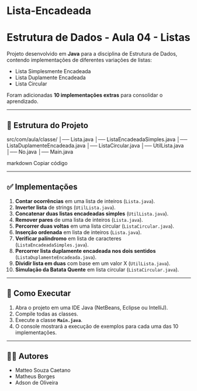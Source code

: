 # Lista-Encadeada
# Estrutura de Dados - Aula 04 - Listas

Projeto desenvolvido em **Java** para a disciplina de Estrutura de Dados, contendo implementações de diferentes variações de listas:  
- Lista Simplesmente Encadeada  
- Lista Duplamente Encadeada  
- Lista Circular  

Foram adicionadas **10 implementações extras** para consolidar o aprendizado.

---

## 📂 Estrutura do Projeto

src/com/aula/classe/
│── Lista.java
│── ListaEncadeadaSimples.java
│── ListaDuplamenteEncadeada.java
│── ListaCircular.java
│── UtilLista.java
│── No.java
│── Main.java

markdown
Copiar código

---

## ✅ Implementações

1. **Contar ocorrências** em uma lista de inteiros (`Lista.java`).  
2. **Inverter lista** de strings (`UtilLista.java`).  
3. **Concatenar duas listas encadeadas simples** (`UtilLista.java`).  
4. **Remover pares** de uma lista de inteiros (`Lista.java`).  
5. **Percorrer duas voltas** em uma lista circular (`ListaCircular.java`).  
6. **Inserção ordenada** em lista de inteiros (`Lista.java`).  
7. **Verificar palíndromo** em lista de caracteres (`ListaEncadeadaSimples.java`).  
8. **Percorrer lista duplamente encadeada nos dois sentidos** (`ListaDuplamenteEncadeada.java`).  
9. **Dividir lista em duas** com base em um valor X (`UtilLista.java`).  
10. **Simulação da Batata Quente** em lista circular (`ListaCircular.java`).  

---

## 🚀 Como Executar

1. Abra o projeto em uma IDE Java (NetBeans, Eclipse ou IntelliJ).  
2. Compile todas as classes.  
3. Execute a classe **`Main.java`**.  
4. O console mostrará a execução de exemplos para cada uma das 10 implementações.

---

## 👨‍💻 Autores
- Matteo Souza Caetano  
- Matheus Borges  
- Adson de Oliveira
